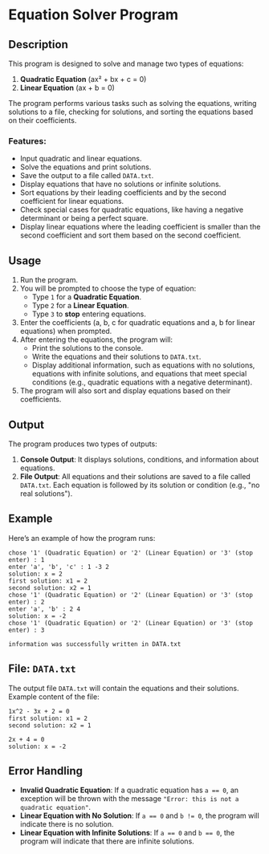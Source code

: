 # Equation Solver Program

## Description

This program is designed to solve and manage two types of equations:

1. **Quadratic Equation** (ax² + bx + c = 0)
2. **Linear Equation** (ax + b = 0)

The program performs various tasks such as solving the equations, writing solutions to a file, checking for solutions, and sorting the equations based on their coefficients.

### Features:
- Input quadratic and linear equations.
- Solve the equations and print solutions.
- Save the output to a file called `DATA.txt`.
- Display equations that have no solutions or infinite solutions.
- Sort equations by their leading coefficients and by the second coefficient for linear equations.
- Check special cases for quadratic equations, like having a negative determinant or being a perfect square.
- Display linear equations where the leading coefficient is smaller than the second coefficient and sort them based on the second coefficient.

## Usage

1. Run the program.
2. You will be prompted to choose the type of equation:
   - Type `1` for a **Quadratic Equation**.
   - Type `2` for a **Linear Equation**.
   - Type `3` to **stop** entering equations.
3. Enter the coefficients (a, b, c for quadratic equations and a, b for linear equations) when prompted.
4. After entering the equations, the program will:
   - Print the solutions to the console.
   - Write the equations and their solutions to `DATA.txt`.
   - Display additional information, such as equations with no solutions, equations with infinite solutions, and equations that meet special conditions (e.g., quadratic equations with a negative determinant).
5. The program will also sort and display equations based on their coefficients.

## Output

The program produces two types of outputs:
1. **Console Output**: It displays solutions, conditions, and information about equations.
2. **File Output**: All equations and their solutions are saved to a file called `DATA.txt`. Each equation is followed by its solution or condition (e.g., "no real solutions").

## Example

Here’s an example of how the program runs:

```
chose '1' (Quadratic Equation) or '2' (Linear Equation) or '3' (stop enter) : 1
enter 'a', 'b', 'c' : 1 -3 2
solution: x = 2
first solution: x1 = 2
second solution: x2 = 1
chose '1' (Quadratic Equation) or '2' (Linear Equation) or '3' (stop enter) : 2
enter 'a', 'b' : 2 4
solution: x = -2
chose '1' (Quadratic Equation) or '2' (Linear Equation) or '3' (stop enter) : 3

information was successfully written in DATA.txt
```

## File: `DATA.txt`

The output file `DATA.txt` will contain the equations and their solutions. Example content of the file:

```
1x^2 - 3x + 2 = 0
first solution: x1 = 2
second solution: x2 = 1

2x + 4 = 0
solution: x = -2
```

## Error Handling

- **Invalid Quadratic Equation**: If a quadratic equation has `a == 0`, an exception will be thrown with the message `"Error: this is not a quadratic equation"`.
- **Linear Equation with No Solution**: If `a == 0` and `b != 0`, the program will indicate there is no solution.
- **Linear Equation with Infinite Solutions**: If `a == 0` and `b == 0`, the program will indicate that there are infinite solutions.
